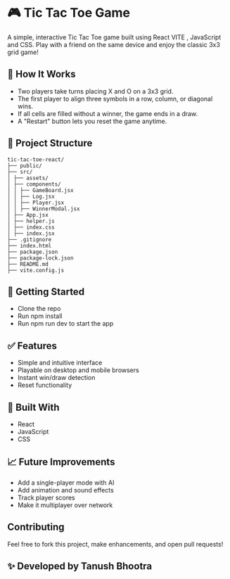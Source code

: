 
# 🎮 Tic Tac Toe Game

A simple, interactive Tic Tac Toe game built using React VITE , JavaScript and CSS. Play with a friend on the same device and enjoy the classic 3x3 grid game!

## 🧩 How It Works

- Two players take turns placing X and O on a 3x3 grid.
- The first player to align three symbols in a row, column, or diagonal wins.
- If all cells are filled without a winner, the game ends in a draw.
- A "Restart" button lets you reset the game anytime.

## 📂 Project Structure

```
tic-tac-toe-react/
├── public/
├── src/
│ ├── assets/
│ ├── components/
│ │ ├── GameBoard.jsx
│ │ ├── Log.jsx
│ │ ├── Player.jsx
│ │ ├── WinnerModal.jsx
│ ├── App.jsx
│ ├── helper.js
│ ├── index.css
│ ├── index.jsx
├── .gitignore
├── index.html
├── package.json
├── package-lock.json
├── README.md
├── vite.config.js     
```

## 🚀 Getting Started

- Clone the repo
- Run npm install
- Run npm run dev to start the app

## ✅ Features

- Simple and intuitive interface
- Playable on desktop and mobile browsers
- Instant win/draw detection
- Reset functionality

## 🔧 Built With

- React
- JavaScript
- CSS

## 📈 Future Improvements

- Add a single-player mode with AI
- Add animation and sound effects
- Track player scores
- Make it multiplayer over network
## Contributing
Feel free to fork this project, make enhancements, and open pull requests!

## ✨ Developed by Tanush Bhootra
